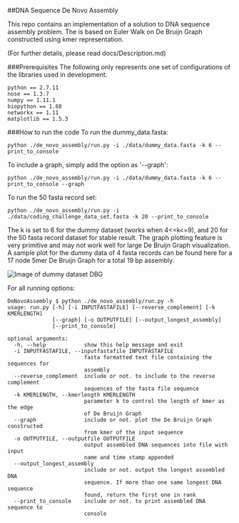 ##DNA Sequence De Novo Assembly

This repo contains an implementation of a solution to DNA sequence assembly problem. The is based on Euler Walk on De Bruijn Graph constructed using kmer representation. 

(For further details, please read docs/Description.md)

###Prerequisites
The following only represents one set of configurations of the libraries used in development.
```
python == 2.7.11
nose == 1.3.7
numpy == 1.11.1
biopython == 1.68
networkx == 1.11
matplotlib == 1.5.3
```

###How to run the code
To run the dummy_data.fasta:  
```
python ./de_novo_assembly/run.py -i ./data/dummy_data.fasta -k 6 --print_to_console
```

To include a graph, simply add the option as '--graph':  
```
python ./de_novo_assembly/run.py -i ./data/dummy_data.fasta -k 6 --print_to_console --graph
```

To run the 50 fasta record set:  
```
python ./de_novo_assembly/run.py -i ./data/coding_challenge_data_set.fasta -k 20 --print_to_console
```

The k is set to 6 for the dummy dataset (works when 4<=k<=9), and 20 for the 50 fasta record dataset for stable result. The graph plotting feature is very primitive and may not work well for large De Bruijn Graph visualization. A sample plot for the dummy data of 4 fasta records can be found here for a 17 node 5mer De Bruijn Graph for a total 19 bp assembly.

![Image of dummy dataset DBG](https://github.com/guojingyu/DeNovoAssembly/blob/master/dummy_data_de_bruijn.png)

For all running options:  
```
DeNovoAssembly $ python ./de_novo_assembly/run.py -h
usage: run.py [-h] [-i INPUTFASTAFILE] [--reverse_complement] [-k KMERLENGTH]
              [--graph] [-o OUTPUTFILE] [--output_longest_assembly]
              [--print_to_console]

optional arguments:
  -h, --help            show this help message and exit
  -i INPUTFASTAFILE, --inputfastafile INPUTFASTAFILE
                        fasta formatted text file containing the sequences for
                        assembly
  --reverse_complement  include or not. to include to the reverse complement
                        sequences of the fasta file sequence
  -k KMERLENGTH, --kmerlength KMERLENGTH
                        parameter k to control the length of kmer as the edge
                        of De Bruijn Graph
  --graph               include or not. plot the De Bruijn Graph constructed
                        from kmer of the input sequence
  -o OUTPUTFILE, --outputfile OUTPUTFILE
                        output assembled DNA sequences into file with input
                        name and time stamp appended
  --output_longest_assembly
                        include or not. output the longest assembled DNA
                        sequence. If more than one same longest DNA sequence
                        found, return the first one in rank
  --print_to_console    include or not. to print assembled DNA sequence to
                        console

```



